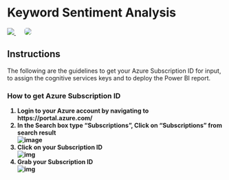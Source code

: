 <h1>Keyword Sentiment Analysis</h1>
<a href="https://msdeployapp20190307110050.azurewebsites.net/" target="_blank">
    <img src="http://azuredeploy.net/deploybutton.png"/>
</a>
&nbsp;&nbsp;&nbsp;&nbsp;
<a href="https://setupdataapp20190211120818.azurewebsites.net/" target="_blank">
    <img src="http://139.59.61.161/setupdata5.jpg"/ style="border-radius:5px;">
</a>
<br>
<h2>Instructions</h2>
<p>The following are the guidelines to get your Azure Subscription ID for input, to assign the cognitive services keys and to deploy the Power BI report.</p>
<h3>How to get Azure Subscription ID</h3>
<ol>
	<strong><li><strong>Login to your Azure account by navigating to https://portal.azure.com/</strong></li>
	<li><strong>In the Search box type “Subscriptions”, Click on “Subscriptions” from search result</strong></li>
	  <img src="http://139.59.61.161/MicrosoftDeployment/1.%20Getting%20Subscription/01.PNG" alt="image" style="max-width:100%;">
    <li><strong>Click on your Subscription ID</strong></li>
      <img src="http://139.59.61.161/MicrosoftDeployment/1.%20Getting%20Subscription/2.PNG" alt="img" style="max-width:100%;">
    <li><strong>Grab your Subscription ID</strong></li>
      <img src="http://139.59.61.161/MicrosoftDeployment/1.%20Getting%20Subscription/3.PNG" alt="img" style="max-width:100%;"></strong>
</ol>
<h3></h3>
